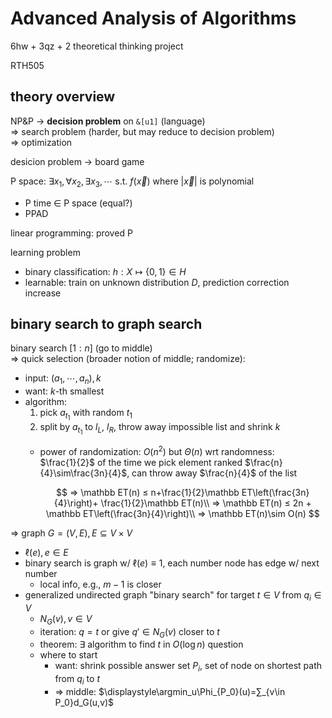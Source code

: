 <!-- toc -->
# Advanced Analysis of Algorithms

6hw + 3qz + 2 theoretical thinking project

RTH505

## theory overview

NP&P → **decision problem** on `&[u1]` (language)\
⇒ search problem (harder, but may reduce to decision problem)\
⇒ optimization

desicion problem → board game

P space: $∃x_1, ∀x_2, ∃x_3, \cdots\text{ s.t.
}f(\vec x)$ where $|\vec x|$ is polynomial

- P time $\in$ P space (equal?)
- PPAD

linear programming: proved P

learning problem

- binary classification: $h:X\mapsto\{0,1\}\in H$
- learnable: train on unknown distribution $D$,
    prediction correction increase

## binary search to graph search

binary search $[1:n]$ (go to middle)\
⇒ quick selection (broader notion of middle; randomize):

- input: $(a_1,\cdots,a_n),k$
- want: $k$-th smallest
- algorithm:
    1. pick $a_{t_1}$ with random $t_1$
    1. split by $a_{t_1}$ to $l_L$, $l_R$,
        throw away impossible list and shrink $k$
    - power of randomization: $O(n^2)$ but $\Theta(n)$ wrt randomness:\
        $\frac{1}{2}$ of
        the time we pick element ranked $\frac{n}{4}\sim\frac{3n}{4}$,
        can throw away $\frac{n}{4}$ of the list

        $$
        ⇒ \mathbb ET(n) ≤ n+\frac{1}{2}\mathbb ET\left(\frac{3n}{4}\right)+
        \frac{1}{2}\mathbb ET(n)\\
        ⇒ \mathbb ET(n) ≤ 2n + \mathbb ET\left(\frac{3n}{4}\right)\\
        ⇒ \mathbb ET(n)\sim O(n)
        $$

⇒ graph $G=(V,E),E\subseteq V × V$

- $\ell(e),e\in E$
- binary search is graph w/ $\ell(e)\equiv 1$,
    each number node has edge w/ next number
    - local info, e.g., $m-1$ is closer
- generalized undirected graph "binary search" for target
    $t\in V$ from $q_i\in V$
    - $N_G(v),v\in V$
    - iteration: $q=t$ or give $q'\in N_G(v)$ closer to $t$
    - theorem: ∃ algorithm to find $t$ in $O(\log n)$ question
    - where to start
        - want: shrink possible answer set $P_i$,
            set of node on shortest path from $q_i$ to $t$
        - ⇒ middle:
            $\displaystyle\argmin_u\Phi_{P_0}(u)=∑_{v\in P_0}d_G(u,v)$
